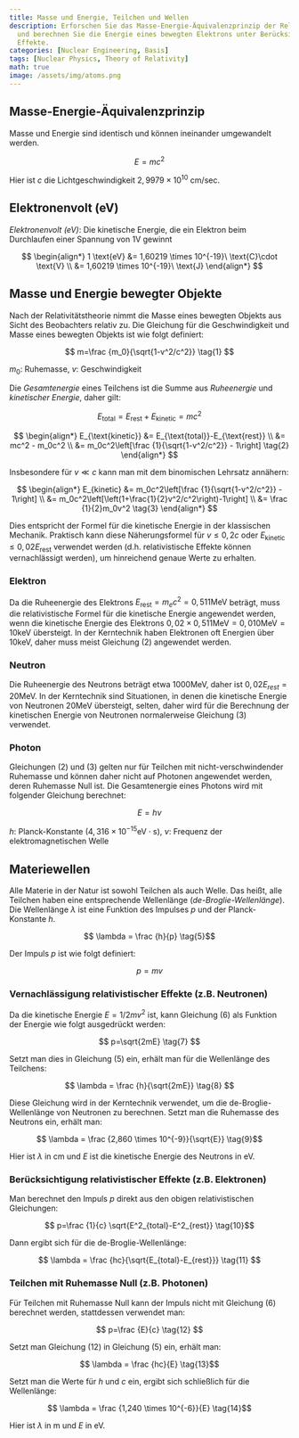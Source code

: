 ```yaml
---
title: Masse und Energie, Teilchen und Wellen
description: Erforschen Sie das Masse-Energie-Äquivalenzprinzip der Relativitätstheorie
  und berechnen Sie die Energie eines bewegten Elektrons unter Berücksichtigung relativistischer
  Effekte.
categories: [Nuclear Engineering, Basis]
tags: [Nuclear Physics, Theory of Relativity]
math: true
image: /assets/img/atoms.png
---
```

## Masse-Energie-Äquivalenzprinzip
Masse und Energie sind identisch und können ineinander umgewandelt werden.

$$ E=mc^2 $$

Hier ist $c$ die Lichtgeschwindigkeit $2,9979 \times 10^{10}\ \text{cm/sec}$.

## Elektronenvolt (eV)
*Elektronenvolt (eV)*: Die kinetische Energie, die ein Elektron beim Durchlaufen einer Spannung von 1V gewinnt

$$
\begin{align*} 
1 \text{eV} &= 1,60219 \times 10^{-19}\ \text{C}\cdot \text{V}
\\ &= 1,60219 \times 10^{-19}\ \text{J}
\end{align*}
$$

## Masse und Energie bewegter Objekte
Nach der Relativitätstheorie nimmt die Masse eines bewegten Objekts aus Sicht des Beobachters relativ zu. Die Gleichung für die Geschwindigkeit und Masse eines bewegten Objekts ist wie folgt definiert:

$$ m=\frac {m_0}{\sqrt{1-v^2/c^2}} \tag{1} $$

$m_0$: Ruhemasse, $v$: Geschwindigkeit

Die *Gesamtenergie* eines Teilchens ist die Summe aus *Ruheenergie* und *kinetischer Energie*, daher gilt:

$$ E_{\text{total}} = E_{\text{rest}}+E_{\text{kinetic}} = mc^2$$

$$
\begin{align*}
E_{\text{kinetic}} &= E_{\text{total}}-E_{\text{rest}}
\\ &= mc^2 - m_0c^2
\\ &= m_0c^2\left[\frac {1}{\sqrt{1-v^2/c^2}} - 1\right] \tag{2}
\end{align*}
$$

Insbesondere für $v\ll c$ kann man mit dem binomischen Lehrsatz annähern:

$$
\begin{align*}
E_{kinetic} &= m_0c^2\left[\frac {1}{\sqrt{1-v^2/c^2}} - 1\right]
\\ &= m_0c^2\left[\left(1+\frac{1}{2}v^2/c^2\right)-1\right]
\\ &= \frac {1}{2}m_0v^2 \tag{3}
\end{align*}
$$

Dies entspricht der Formel für die kinetische Energie in der klassischen Mechanik. Praktisch kann diese Näherungsformel für $v\leq 0,2c$ oder $E_{\text{kinetic}} \leq 0,02E_{\text{rest}}$ verwendet werden (d.h. relativistische Effekte können vernachlässigt werden), um hinreichend genaue Werte zu erhalten.

### Elektron
Da die Ruheenergie des Elektrons $E_{\text{rest}}=m_ec^2=0,511 \text{MeV}$ beträgt, muss die relativistische Formel für die kinetische Energie angewendet werden, wenn die kinetische Energie des Elektrons $0,02\times 0,511 \text{MeV}=0,010 \text{MeV}=10 \text{keV}$ übersteigt. In der Kerntechnik haben Elektronen oft Energien über 10keV, daher muss meist Gleichung (2) angewendet werden.

### Neutron
Die Ruheenergie des Neutrons beträgt etwa 1000MeV, daher ist $0,02E_{rest}=20\text{MeV}$. In der Kerntechnik sind Situationen, in denen die kinetische Energie von Neutronen 20MeV übersteigt, selten, daher wird für die Berechnung der kinetischen Energie von Neutronen normalerweise Gleichung (3) verwendet.

### Photon
Gleichungen (2) und (3) gelten nur für Teilchen mit nicht-verschwindender Ruhemasse und können daher nicht auf Photonen angewendet werden, deren Ruhemasse Null ist. Die Gesamtenergie eines Photons wird mit folgender Gleichung berechnet:

$$ E = h\nu \tag{4} $$

$h$: Planck-Konstante ($4,316 \times 10^{-15} \text{eV}\cdot\text{s}$), $\nu$: Frequenz der elektromagnetischen Welle

## Materiewellen
Alle Materie in der Natur ist sowohl Teilchen als auch Welle. Das heißt, alle Teilchen haben eine entsprechende Wellenlänge (*de-Broglie-Wellenlänge*). Die Wellenlänge $\lambda$ ist eine Funktion des Impulses $p$ und der Planck-Konstante $h$.

$$ \lambda = \frac {h}{p} \tag{5}$$

Der Impuls $p$ ist wie folgt definiert:

$$ p = mv \tag{6} $$

### Vernachlässigung relativistischer Effekte (z.B. Neutronen)
Da die kinetische Energie $E=1/2 mv^2$ ist, kann Gleichung (6) als Funktion der Energie wie folgt ausgedrückt werden:

$$ p=\sqrt{2mE} \tag{7} $$

Setzt man dies in Gleichung (5) ein, erhält man für die Wellenlänge des Teilchens:

$$ \lambda = \frac {h}{\sqrt{2mE}} \tag{8} $$

Diese Gleichung wird in der Kerntechnik verwendet, um die de-Broglie-Wellenlänge von Neutronen zu berechnen. Setzt man die Ruhemasse des Neutrons ein, erhält man:

$$ \lambda = \frac {2,860 \times 10^{-9}}{\sqrt{E}} \tag{9}$$

Hier ist $\lambda$ in cm und $E$ ist die kinetische Energie des Neutrons in eV.

### Berücksichtigung relativistischer Effekte (z.B. Elektronen)
Man berechnet den Impuls $p$ direkt aus den obigen relativistischen Gleichungen:

$$ p=\frac {1}{c} \sqrt{E^2_{total}-E^2_{rest}} \tag{10}$$

Dann ergibt sich für die de-Broglie-Wellenlänge:

$$ \lambda = \frac {hc}{\sqrt{E_{total}-E_{rest}}} \tag{11} $$

### Teilchen mit Ruhemasse Null (z.B. Photonen)
Für Teilchen mit Ruhemasse Null kann der Impuls nicht mit Gleichung (6) berechnet werden, stattdessen verwendet man:

$$ p=\frac {E}{c} \tag{12} $$

Setzt man Gleichung (12) in Gleichung (5) ein, erhält man:

$$ \lambda = \frac {hc}{E} \tag{13}$$

Setzt man die Werte für $h$ und $c$ ein, ergibt sich schließlich für die Wellenlänge:

$$ \lambda = \frac {1,240 \times 10^{-6}}{E} \tag{14}$$

Hier ist $\lambda$ in m und $E$ in eV.

